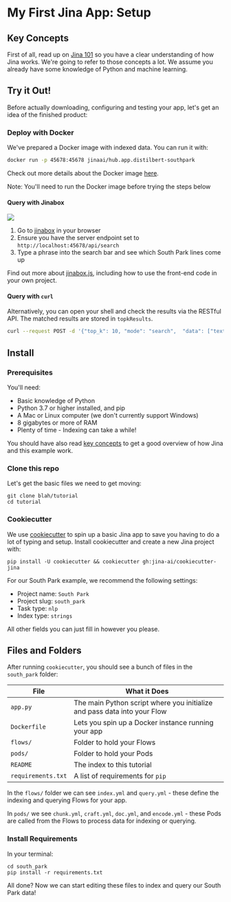# My First Jina App: Setup

## Key Concepts

First of all, read up on [Jina 101](https://github.com/jina-ai/jina/tree/master/docs/chapters/101) so you have a clear understanding of how Jina works. We're going to refer to those concepts a lot. We assume you already have some knowledge of Python and machine learning.

## Try it Out!

Before actually downloading, configuring and testing your app, let's get an idea of the finished product:

### Deploy with Docker

We've prepared a Docker image with indexed data. You can run it with:

```bash
docker run -p 45678:45678 jinaai/hub.app.distilbert-southpark
```

Check out more details about the Docker image [here](rest-api/README.md).

Note: You'll need to run the Docker image before trying the steps below

#### Query with Jinabox

![](https://raw.githubusercontent.com/jina-ai/jinabox.js/master/.github/jinabox.gif)

1. Go to [jinabox](https://jina.ai/jinabox.js) in your browser
2. Ensure you have the server endpoint set to `http://localhost:45678/api/search`
3. Type a phrase into the search bar and see which South Park lines come up

Find out more about [jinabox.js](https://github.com/jina-ai/jinabox.js/), including how to use the front-end code in your own project.

#### Query with `curl`

Alternatively, you can open your shell and check the results via the RESTful API. The matched results are stored in `topkResults`.

```bash
curl --request POST -d '{"top_k": 10, "mode": "search",  "data": ["text:hey, dude"]}' -H 'Content-Type: application/json' 'http://0.0.0.0:45678/api/search'
```

## Install

### Prerequisites

You'll need:

* Basic knowledge of Python
* Python 3.7 or higher installed, and pip
* A Mac or Linux computer (we don't currently support Windows)
* 8 gigabytes or more of RAM
* Plenty of time - Indexing can take a while!

You should have also read [key concepts](01_concepts.md) to get a good overview of how Jina and this example work.

### Clone this repo

Let's get the basic files we need to get moving:

```
git clone blah/tutorial
cd tutorial
```

### Cookiecutter

We use [cookiecutter](https://github.com/cookiecutter/cookiecutter) to spin up a basic Jina app to save you having to do a lot of typing and setup. Install cookiecutter and create a new Jina project with:

```
pip install -U cookiecutter && cookiecutter gh:jina-ai/cookiecutter-jina
```

For our South Park example, we recommend the following settings:

* Project name: `South Park`
* Project slug: `south_park`
* Task type: `nlp`
* Index type: `strings`

All other fields you can just fill in however you please.

## Files and Folders

After running `cookiecutter`, you should see a bunch of files in the `south_park` folder:

| File               | What it Does                                                             |
| ---                | ---                                                                      |
| `app.py`           | The main Python script where you initialize and pass data into your Flow |
| `Dockerfile`       | Lets you spin up a Docker instance running your app                      |
| `flows/`           | Folder to hold your Flows                                                |
| `pods/`            | Folder to hold your Pods                                                 |
| `README`           | The index to this tutorial                                               |
| `requirements.txt` | A list of requirements for `pip`                                         |

In the `flows/` folder we can see `index.yml` and `query.yml` - these define the indexing and querying Flows for your app.

In `pods/` we see `chunk.yml`, `craft.yml`, `doc.yml`, and `encode.yml` - these Pods are called from the Flows to process data for indexing or querying.

### Install Requirements

In your terminal:

```
cd south_park
pip install -r requirements.txt
```

All done? Now we can start editing these files to index and query our South Park data!
